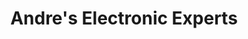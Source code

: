 ---
title: "Andre's Electronic Experts"
url: /westbank-first-nation/andres-electronic-experts/
shop: Elektronik
---